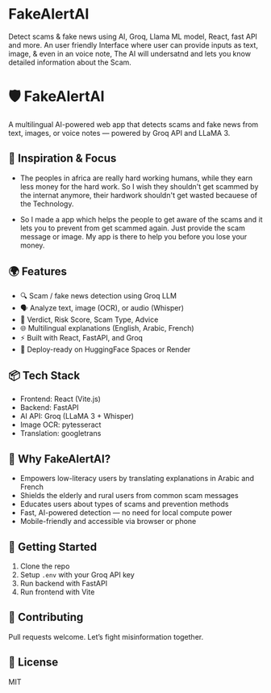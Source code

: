 # FakeAlertAI
Detect scams &amp; fake news using AI, Groq, Llama ML model, React, fast API and more. An user friendly Interface where user can provide inputs as text, image, &amp; even in an voice note, The AI will undersatnd and lets you know detailed information about the Scam.

# 🛡️ FakeAlertAI

A multilingual AI-powered web app that detects scams and fake news from text, images, or voice notes — powered by Groq API and LLaMA 3.

## 🎯 Inspiration & Focus
- The peoples in africa are really hard working humans, while they earn less money for the hard work. So I wish they shouldn't get scammed by the internat anymore, their hardwork shouldn't  get wasted becauese of the Technology.

- So I made a app which helps the people to get aware of the scams and it lets you to prevent from get scammed again. Just provide the scam message or image. My app is there to help you before you lose your money.

## 🌍 Features

- 🔍 Scam / fake news detection using Groq LLM
- 🗣️ Analyze text, image (OCR), or audio (Whisper)
- 🧠 Verdict, Risk Score, Scam Type, Advice
- 🌐 Multilingual explanations (English, Arabic, French)
- ⚡ Built with React, FastAPI, and Groq
- 🚀 Deploy-ready on HuggingFace Spaces or Render

## 📦 Tech Stack

- Frontend: React (Vite.js)
- Backend: FastAPI
- AI API: Groq (LLaMA 3 + Whisper)
- Image OCR: pytesseract
- Translation: googletrans

## 🌟 Why FakeAlertAI?

- Empowers low-literacy users by translating explanations in Arabic and French
- Shields the elderly and rural users from common scam messages
- Educates users about types of scams and prevention methods
- Fast, AI-powered detection — no need for local compute power
- Mobile-friendly and accessible via browser or phone


## 🚀 Getting Started

1. Clone the repo  
2. Setup `.env` with your Groq API key  
3. Run backend with FastAPI  
4. Run frontend with Vite

## 🤝 Contributing

Pull requests welcome. Let’s fight misinformation together.

## 📄 License

MIT
